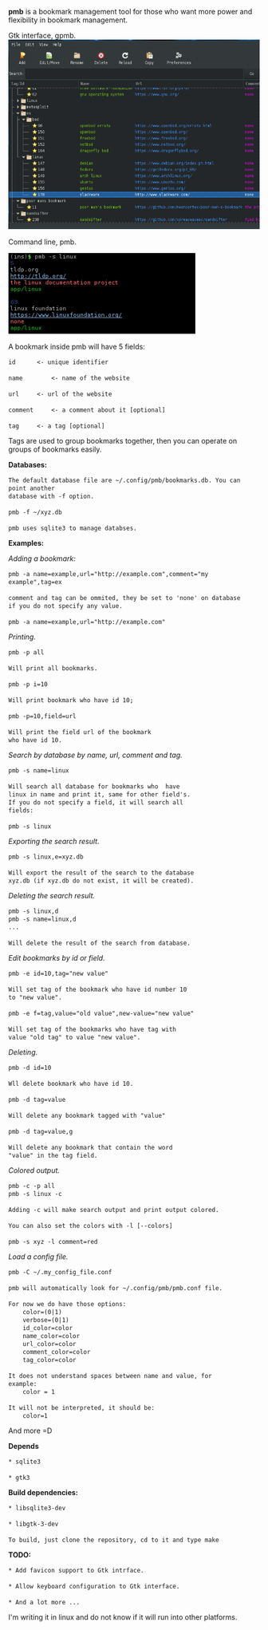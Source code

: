**pmb** is a bookmark management tool for those who want more power and flexibility
in bookmark management.

Gtk interface, gpmb.
![screenshot-gpmb](image/gpmb.png)

Command line, pmb.

![screenshot-pmb](image/pmb.png)

A bookmark inside pmb will have 5 fields:

	id		<- unique identifier

	name		<- name of the website

	url		<- url of the website

	comment		<- a comment about it [optional]

	tag		<- a tag [optional]

Tags are used to group bookmarks together, then you can operate on groups of
bookmarks easily.

**Databases:**

	The default database file are ~/.config/pmb/bookmarks.db. You can point another
	database with -f option.

	pmb -f ~/xyz.db

	pmb uses sqlite3 to manage databses.

**Examples:**

*Adding a bookmark:*

	pmb -a name=example,url="http://example.com",comment="my example",tag=ex

	comment and tag can be ommited, they be set to 'none' on database
	if you do not specify any value.

	pmb -a name=example,url="http://example.com"

*Printing.*

	pmb -p all

	Will print all bookmarks.

	pmb -p i=10

	Will print bookmark who have id 10;

	pmb -p=10,field=url

	Will print the field url of the bookmark
	who have id 10.

*Search by database by name, url, comment and tag.*

	pmb -s name=linux 

	Will search all database for bookmarks who  have
	linux in name and print it, same for other field's.
	If you do not specify a field, it will search all
	fields:

	pmb -s linux	

*Exporting the search result.*

	pmb -s linux,e=xyz.db

	Will export the result of the search to the database
	xyz.db (if xyz.db do not exist, it will be created).

*Deleting the search result.*

	pmb -s linux,d
	pmb -s name=linux,d
	...

	Will delete the result of the search from database.

*Edit bookmarks by id or field.*

	pmb -e id=10,tag="new value"

	Will set tag of the bookmark who have id number 10
	to "new value".

	pmb -e f=tag,value="old value",new-value="new value"

	Will set tag of the bookmarks who have tag with 
	value "old tag" to value "new value".
	
*Deleting.*

	pmb -d id=10

	Wll delete bookmark who have id 10.

	pmb -d tag=value

	Will delete any bookmark tagged with "value"

	pmb -d tag=value,g

	Will delete any bookmark that contain the word
	"value" in the tag field.
		
*Colored output.*

	pmb -c -p all
	pmb -s linux -c

	Adding -c will make search output and print output colored.	

	You can also set the colors with -l [--colors]

	pmb -s xyz -l comment=red

*Load a config file.*
	
	pmb -C ~/.my_config_file.conf

	pmb will automatically look for ~/.config/pmb/pmb.conf file.
	
	For now we do have those options:
		color=(0|1)
		verbose=(0|1)
		id_color=color
		name_color=color
		url_color=color
		comment_color=color
		tag_color=color

	It does not understand spaces between name and value, for
	example: 
		color = 1

	It will not be interpreted, it should be:
		color=1

And more =D

**Depends**

	* sqlite3

	* gtk3

**Build dependencies:**

	* libsqlite3-dev
	
	* libgtk-3-dev 

	To build, just clone the repository, cd to it and type make

**TODO:**

	* Add favicon support to Gtk intrface.

	* Allow keyboard configuration to Gtk interface.

	* And a lot more ...

I'm writing it in linux and do not know if it will run into other platforms.
